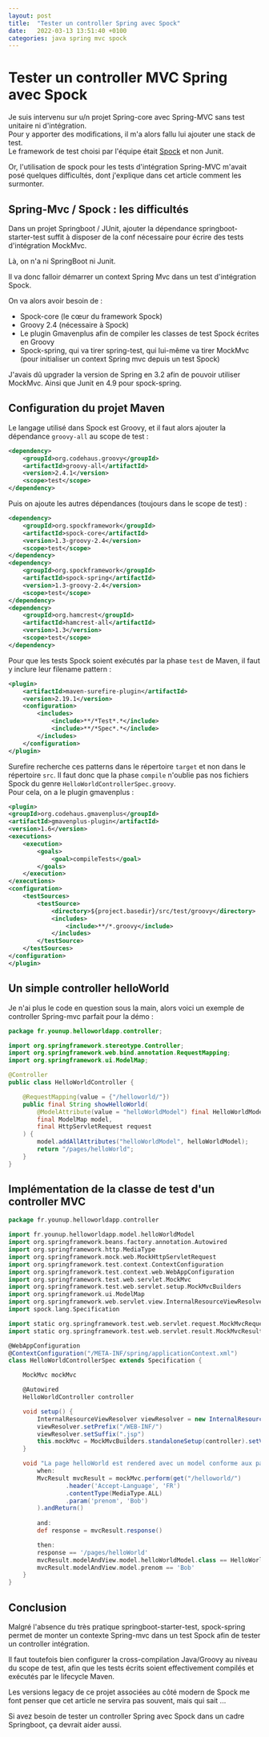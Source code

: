 ```yaml
---
layout: post
title:  "Tester un controller Spring avec Spock"
date:   2022-03-13 13:51:40 +0100
categories: java spring mvc spock
---
```


# Tester un controller MVC Spring avec Spock

Je suis intervenu sur u/n projet Spring-core avec Spring-MVC sans test unitaire ni d'intégration.  
Pour y apporter des modifications, il m'a alors fallu lui ajouter une stack de test.  
Le framework de test choisi par l'équipe était [Spock](http://spockframework.org/) et non Junit.

Or, l'utilisation de spock pour les tests d'intégration Spring-MVC m'avait posé quelques difficultés, dont j'explique dans cet article comment les surmonter.

## Spring-Mvc / Spock : les difficultés

Dans un projet Springboot / JUnit, ajouter la dépendance springboot-starter-test suffit à disposer de la conf nécessaire pour écrire des tests d'intégration MockMvc.

Là, on n'a ni SpringBoot ni Junit.

Il va donc falloir démarrer un context Spring Mvc dans un test d'intégration Spock.

On va alors avoir besoin de :

* Spock-core (le cœur du framework Spock)
* Groovy 2.4 (nécessaire à Spock)
* Le plugin Gmavenplus afin de compiler les classes de test Spock écrites en Groovy 
* Spock-spring, qui va tirer spring-test, qui lui-même va tirer MockMvc (pour initialiser un context Spring mvc depuis un test Spock)

J'avais dû upgrader la version de Spring en 3.2 afin de pouvoir utiliser MockMvc.
Ainsi que Junit en 4.9 pour spock-spring.

## Configuration du projet Maven

Le langage utilisé dans Spock est Groovy, et il faut alors ajouter la dépendance `groovy-all`  au scope de test :
```xml
<dependency>
    <groupId>org.codehaus.groovy</groupId>
    <artifactId>groovy-all</artifactId>
    <version>2.4.1</version>
    <scope>test</scope>
</dependency>
```
Puis on ajoute les autres dépendances (toujours dans le scope de test) :

```xml
<dependency>
    <groupId>org.spockframework</groupId>
    <artifactId>spock-core</artifactId>
    <version>1.3-groovy-2.4</version>
    <scope>test</scope>
</dependency>
<dependency>
    <groupId>org.spockframework</groupId>
    <artifactId>spock-spring</artifactId>
    <version>1.3-groovy-2.4</version>
    <scope>test</scope>
</dependency>
<dependency>
    <groupId>org.hamcrest</groupId>
    <artifactId>hamcrest-all</artifactId>
    <version>1.3</version>
    <scope>test</scope>
</dependency>
```

Pour que les tests Spock soient exécutés par la phase `test` de Maven, il faut y inclure leur filename pattern :

```xml
<plugin>
    <artifactId>maven-surefire-plugin</artifactId>
    <version>2.19.1</version>
    <configuration>
        <includes>
            <include>**/*Test*.*</include>
            <include>**/*Spec*.*</include>
        </includes>
    </configuration>
</plugin>
```

Surefire recherche ces patterns dans le répertoire `target` et non dans le répertoire `src`.
Il faut donc que la phase `compile` n'oublie pas nos fichiers Spock du genre `HelloWorldControllerSpec.groovy`.  
Pour cela, on a le plugin gmavenplus :

```xml
<plugin>
<groupId>org.codehaus.gmavenplus</groupId>
<artifactId>gmavenplus-plugin</artifactId>
<version>1.6</version>
<executions>
    <execution>
        <goals>
            <goal>compileTests</goal>
        </goals>
    </execution>
</executions>
<configuration>
    <testSources>
        <testSource>
            <directory>${project.basedir}/src/test/groovy</directory>
            <includes>
                <include>**/*.groovy</include>
            </includes>
        </testSource>
    </testSources>
</configuration>
</plugin>
```

## Un simple controller helloWorld

Je n'ai plus le code en question sous la main, alors voici un exemple de controller Spring-mvc parfait pour la démo :

```java
package fr.younup.helloworldapp.controller;

import org.springframework.stereotype.Controller;
import org.springframework.web.bind.annotation.RequestMapping;
import org.springframework.ui.ModelMap;

@Controller
public class HelloWorldController {

    @RequestMapping(value = {"/helloworld/"})
    public final String showHelloWorld(
        @ModelAttribute(value = "helloWorldModel") final HelloWorldModel helloWorldModel,
        final ModelMap model,
        final HttpServletRequest request
    ) {
        model.addAllAttributes("helloWorldModel", helloWorldModel);
        return "/pages/helloWorld";
    }
}
```

## Implémentation de la classe de test d'un controller MVC

```groovy
package fr.younup.helloworldapp.controller

import fr.younup.helloworldapp.model.helloWorldModel
import org.springframework.beans.factory.annotation.Autowired
import org.springframework.http.MediaType
import org.springframework.mock.web.MockHttpServletRequest
import org.springframework.test.context.ContextConfiguration
import org.springframework.test.context.web.WebAppConfiguration
import org.springframework.test.web.servlet.MockMvc
import org.springframework.test.web.servlet.setup.MockMvcBuilders
import org.springframework.ui.ModelMap
import org.springframework.web.servlet.view.InternalResourceViewResolver
import spock.lang.Specification

import static org.springframework.test.web.servlet.request.MockMvcRequestBuilders.get
import static org.springframework.test.web.servlet.result.MockMvcResultMatchers.status

@WebAppConfiguration
@ContextConfiguration("/META-INF/spring/applicationContext.xml")
class HelloWorldControllerSpec extends Specification {

    MockMvc mockMvc

    @Autowired
    HelloWorldController controller

    void setup() {
        InternalResourceViewResolver viewResolver = new InternalResourceViewResolver()
        viewResolver.setPrefix("/WEB-INF/")
        viewResolver.setSuffix(".jsp")
        this.mockMvc = MockMvcBuilders.standaloneSetup(controller).setViewResolvers(viewResolver).build()
    }

    void "La page helloWorld est rendered avec un model conforme aux paramètres de la requete"() {
        when:
        MvcResult mvcResult = mockMvc.perform(get("/helloworld/")
                .header('Accept-Language', 'FR')
                .contentType(MediaType.ALL)
                .param('prenom', 'Bob')
        ).andReturn()
        
        and:
        def response = mvcResult.response()

        then:
        response == '/pages/helloWorld'
        mvcResult.modelAndView.model.helloWorldModel.class == HelloWorldModel
        mvcResult.modelAndView.model.prenom == 'Bob'
    }
}
```

## Conclusion

Malgré l'absence du très pratique springboot-starter-test, spock-spring permet de monter un contexte Spring-mvc dans un test Spock afin de tester un controller intégration.

Il faut toutefois bien configurer la cross-compilation Java/Groovy au niveau du scope de test, afin que les tests écrits soient effectivement compilés et exécutés par le lifecycle Maven.

Les versions legacy de ce projet associées au côté modern de Spock me font penser que cet article ne servira pas souvent, mais qui sait ...

Si avez besoin de tester un controller Spring avec Spock dans un cadre Springboot, ça devrait aider aussi.
